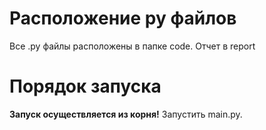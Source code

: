 # Расположение py файлов

Все .py файлы расположены в папке code. Отчет в report

# Порядок запуска

**Запуск осуществляется из корня!**
Запустить main.py. 
